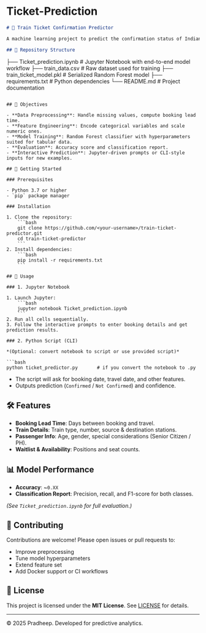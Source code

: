 # Ticket-Prediction
```markdown
# 🚆 Train Ticket Confirmation Predictor

A machine learning project to predict the confirmation status of Indian train tickets based on booking and journey details.

## 📂 Repository Structure

```
├── Ticket_prediction.ipynb      # Jupyter Notebook with end-to-end model workflow
├── train_data.csv               # Raw dataset used for training
├── train_ticket_model.pkl       # Serialized Random Forest model
├── requirements.txt             # Python dependencies
└── README.md                    # Project documentation
```

## 🎯 Objectives

- **Data Preprocessing**: Handle missing values, compute booking lead time.
- **Feature Engineering**: Encode categorical variables and scale numeric ones.
- **Model Training**: Random Forest classifier with hyperparameters suited for tabular data.
- **Evaluation**: Accuracy score and classification report.
- **Interactive Prediction**: Jupyter-driven prompts or CLI-style inputs for new examples.

## 🚀 Getting Started

### Prerequisites

- Python 3.7 or higher
- `pip` package manager

### Installation

1. Clone the repository:
    ```bash
    git clone https://github.com/<your-username>/train-ticket-predictor.git
    cd train-ticket-predictor
    ```
2. Install dependencies:
    ```bash
    pip install -r requirements.txt
    ```

## 📒 Usage

### 1. Jupyter Notebook

1. Launch Jupyter:
    ```bash
    jupyter notebook Ticket_prediction.ipynb
    ```
2. Run all cells sequentially.
3. Follow the interactive prompts to enter booking details and get prediction results.

### 2. Python Script (CLI)

*(Optional: convert notebook to script or use provided script)*

```bash
python ticket_predictor.py       # if you convert the notebook to .py
```

- The script will ask for booking date, travel date, and other features.
- Outputs prediction (`Confirmed` / `Not Confirmed`) and confidence.

## 🛠️ Features

- **Booking Lead Time**: Days between booking and travel.
- **Train Details**: Train type, number, source & destination stations.
- **Passenger Info**: Age, gender, special considerations (Senior Citizen / PH).
- **Waitlist & Availability**: Positions and seat counts.

## 📊 Model Performance

- **Accuracy**: ~`0.XX`
- **Classification Report**: Precision, recall, and F1-score for both classes.

*(See `Ticket_prediction.ipynb` for full evaluation.)*

## 🤝 Contributing

Contributions are welcome! Please open issues or pull requests to:
- Improve preprocessing
- Tune model hyperparameters
- Extend feature set
- Add Docker support or CI workflows

## 📄 License

This project is licensed under the **MIT License**. See [LICENSE](LICENSE) for details.

---
© 2025 Pradheep. Developed for predictive analytics.

